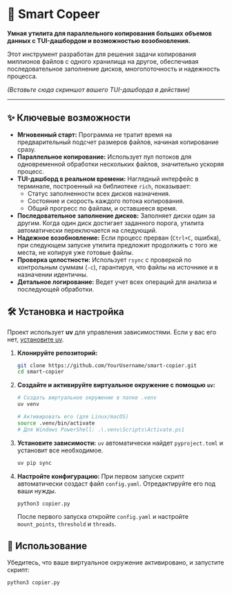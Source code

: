 # 🚀 Smart Copeer

**Умная утилита для параллельного копирования больших объемов данных с TUI-дашбордом и возможностью возобновления.**

Этот инструмент разработан для решения задачи копирования миллионов файлов с одного хранилища на другое, обеспечивая последовательное заполнение дисков, многопоточность и надежность процесса.

*(Вставьте сюда скриншот вашего TUI-дашборда в действии)*

---

## ✨ Ключевые возможности

*   **Мгновенный старт:** Программа не тратит время на предварительный подсчет размеров файлов, начиная копирование сразу.
*   **Параллельное копирование:** Использует пул потоков для одновременной обработки нескольких файлов, значительно ускоряя процесс.
*   **TUI-дашборд в реальном времени:** Наглядный интерфейс в терминале, построенный на библиотеке `rich`, показывает:
    *   Статус заполненности всех дисков назначения.
    *   Состояние и скорость каждого потока копирования.
    *   Общий прогресс по файлам, и оставшееся время.
*   **Последовательное заполнение дисков:** Заполняет диски один за другим. Когда один диск достигает заданного порога, утилита автоматически переключается на следующий.
*   **Надежное возобновление:** Если процесс прерван (`Ctrl+C`, ошибка), при следующем запуске утилита предложит продолжить с того же места, не копируя уже готовые файлы.
*   **Проверка целостности:** Использует `rsync` с проверкой по контрольным суммам (`-c`), гарантируя, что файлы на источнике и в назначении идентичны.
*   **Детальное логирование:** Ведет учет всех операций для анализа и последующей обработки.

## 🛠️ Установка и настройка

Проект использует **uv** для управления зависимостями. Если у вас его нет, [установите uv](https://github.com/astral-sh/uv).

1.  **Клонируйте репозиторий:**
    ```bash
    git clone https://github.com/YourUsername/smart-copier.git
    cd smart-copier
    ```

2.  **Создайте и активируйте виртуальное окружение с помощью `uv`:**
    ```bash
    # Создать виртуальное окружение в папке .venv
    uv venv

    # Активировать его (для Linux/macOS)
    source .venv/bin/activate
    # Для Windows PowerShell: .\.venv\Scripts\Activate.ps1
    ```

3.  **Установите зависимости:**
    `uv` автоматически найдет `pyproject.toml` и установит все необходимое.
    ```bash
    uv pip sync
    ```

4.  **Настройте конфигурацию:**
    При первом запуске скрипт автоматически создаст файл `config.yaml`. Отредактируйте его под ваши нужды.
    ```bash
    python3 copier.py
    ```
    После первого запуска откройте `config.yaml` и настройте `mount_points`, `threshold` и `threads`.

## 🚀 Использование

Убедитесь, что ваше виртуальное окружение активировано, и запустите скрипт:
```bash
python3 copier.py
